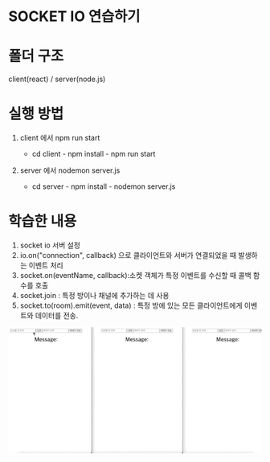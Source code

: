 # SOCKET IO 연습하기

# 폴더 구조

client(react) / server(node.js)

# 실행 방법

1. client 에서 npm run start

   - cd client - npm install - npm run start

2. server 에서 nodemon server.js

   - cd server - npm install - nodemon server.js

# 학습한 내용

1. socket io 서버 설정
2. io.on("connection", callback) 으로 클라이언트와 서버가 연결되었을 때 발생하는 이벤트 처리
3. socket.on(eventName, callback):소켓 객체가 특정 이벤트를 수신할 때 콜백 함수를 호출
4. socket.join : 특정 방이나 채널에 추가하는 데 사용
5. socket.to(room).emit(event, data) : 특정 방에 있는 모든 클라이언트에게 이벤트와 데이터를 전송.

![image](./assets/readmegif.gif)
